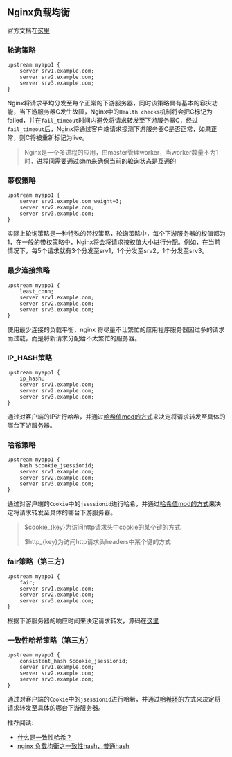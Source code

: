 ## Nginx负载均衡

官方文档在[这里](http://nginx.org/en/docs/http/load_balancing.html)

### 轮询策略

```
upstream myapp1 {
    server srv1.example.com;
    server srv2.example.com;
    server srv3.example.com;
}
```

Nginx将请求平均分发至每个正常的下游服务器，同时该策略具有基本的容灾功能，当下游服务器C发生故障，Nginx中的`Health checks`机制将会把C标记为failed，并在`fail_timeout`时间内避免将请求转发至下游服务器C，经过`fail_timeout`后，Nginx将通过客户端请求探测下游服务器C是否正常，如果正常，则C将被重新标记为live。

> Nginx是一个多进程的应用，由master管理worker，当worker数量不为1时，[进程间需要通过shm来确保当前的轮询状态是互通的](https://stackoverflow.com/questions/55257595/nginx-round-robin-load-balancing-is-not-as-expected)
>
> 


### 带权策略

```
upstream myapp1 {
    server srv1.example.com weight=3;
    server srv2.example.com;
    server srv3.example.com;
}
```

实际上轮询策略是一种特殊的带权策略，轮询策略中，每个下游服务器的权值都为1，在一般的带权策略中，Nginx将会将请求按权值大小进行分配。例如，在当前情况下，每5个请求就有3个分发至srv1，1个分发至srv2，1个分发至srv3。

### 最少连接策略

```
upstream myapp1 {
    least_conn;
    server srv1.example.com;
    server srv2.example.com;
    server srv3.example.com;
}
```

使用最少连接的负载平衡，nginx 将尽量不让繁忙的应用程序服务器因过多的请求而过载，而是将新请求分配给不太繁忙的服务器。

### IP_HASH策略

```
upstream myapp1 {
    ip_hash;
    server srv1.example.com;
    server srv2.example.com;
    server srv3.example.com;
}
```

通过对客户端的IP进行哈希，并通过[哈希值mod的方式](https://github.com/nginx/nginx/blob/a64190933e06758d50eea926e6a55974645096fd/src/http/modules/ngx_http_upstream_ip_hash_module.c#L184-L192)来决定将请求转发至具体的哪台下游服务器。

### 哈希策略

```
upstream myapp1 {
    hash $cookie_jsessionid;
    server srv1.example.com;
    server srv2.example.com;
    server srv3.example.com;
}
```

通过对客户端的`Cookie`中的`jsessionid`进行哈希，并通过[哈希值mod的方式](https://github.com/nginx/nginx/blob/a64190933e06758d50eea926e6a55974645096fd/src/http/modules/ngx_http_upstream_hash_module.c#L214-L222)来决定将请求转发至具体的哪台下游服务器。

> $cookie_{key}为访问http请求头中cookie的某个键的方式
>
> $http_{key}为访问http请求头headers中某个键的方式

### fair策略（第三方）

```
upstream myapp1 {
    fair;
    server srv1.example.com;
    server srv2.example.com;
    server srv3.example.com;
}
```

根据下游服务器的响应时间来决定请求转发，源码在[这里](https://github.com/gnosek/nginx-upstream-fair/tree/master)

### 一致性哈希策略（第三方）

```
upstream myapp1 {
    consistent_hash $cookie_jsessionid;
    server srv1.example.com;
    server srv2.example.com;
    server srv3.example.com;
}
```

通过对客户端的`Cookie`中的`jsessionid`进行哈希，并通过[哈希环](https://en.wikipedia.org/wiki/Consistent_hashing)的方式来决定将请求转发至具体的哪台下游服务器。

推荐阅读:

- [什么是一致性哈希？](https://xiaolincoding.com/os/8_network_system/hash.html)
- [nginx 负载均衡之一致性hash，普通hash](https://www.jianshu.com/p/89838a43ebf2)
